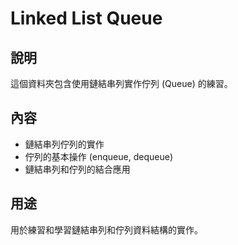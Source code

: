 # Linked List Queue

## 說明
這個資料夾包含使用鏈結串列實作佇列 (Queue) 的練習。

## 內容
- 鏈結串列佇列的實作
- 佇列的基本操作 (enqueue, dequeue)
- 鏈結串列和佇列的結合應用

## 用途
用於練習和學習鏈結串列和佇列資料結構的實作。
